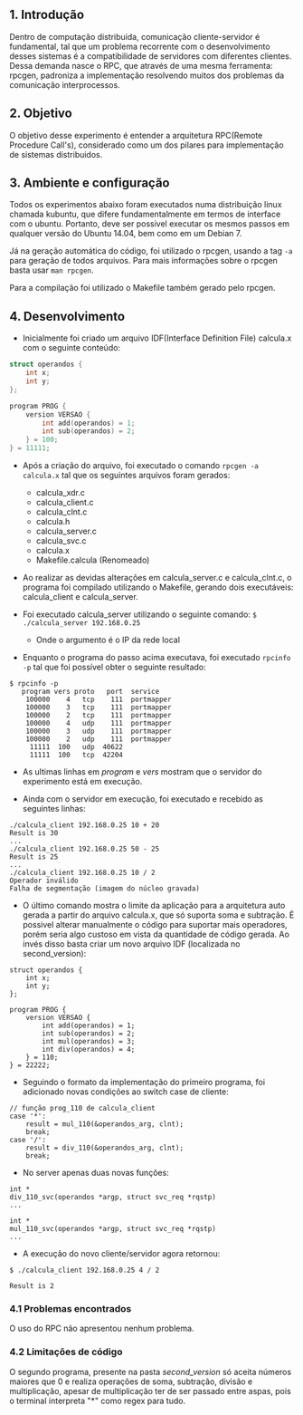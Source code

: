 ## 1. Introdução
Dentro de computação distribuída, comunicação cliente-servidor é fundamental, tal que um problema recorrente com o desenvolvimento desses sistemas é a compatibilidade de servidores com diferentes clientes. Dessa demanda nasce o RPC, que através de uma mesma ferramenta: rpcgen, padroniza a implementação resolvendo muitos dos problemas da comunicação interprocessos.

## 2. Objetivo
O objetivo desse experimento é entender a arquitetura RPC(Remote Procedure Call's), considerado como um dos pilares para implementação de sistemas distribuidos.

## 3. Ambiente e configuração
Todos os experimentos abaixo foram executados numa distribuição linux chamada kubuntu, que difere fundamentalmente em termos de interface com o ubuntu. Portanto, deve ser possivel executar os mesmos passos em qualquer versão do Ubuntu 14.04, bem como em um Debian 7.

Já na geração automática do código, foi utilizado o rpcgen, usando a tag `-a` para geração de todos arquivos. Para mais informações sobre o rpcgen basta usar `man rpcgen`.

Para a compilação foi utilizado o Makefile também gerado pelo rpcgen.

## 4. Desenvolvimento

- Inicialmente foi criado um arquivo IDF(Interface Definition File) calcula.x com o seguinte conteúdo:

``` C
struct operandos {
	int x;
	int y;
};

program PROG {
	version VERSAO {
		int add(operandos) = 1;
		int sub(operandos) = 2;
	} = 100;
} = 11111;
```

- Após a criação do arquivo, foi executado o comando `rpcgen -a calcula.x` tal que os seguintes arquivos foram gerados:

  - calcula_xdr.c
  - calcula_client.c
  - calcula_clnt.c
  - calcula.h
  - calcula_server.c
  - calcula_svc.c
  - calcula.x
  - Makefile.calcula (Renomeado)

- Ao realizar as devidas alterações em calcula_server.c e calcula_clnt.c, o programa foi compilado utilizando o Makefile, gerando dois executáveis: calcula_client e calcula_server.

- Foi executado calcula_server utilizando o seguinte comando: `$ ./calcula_server 192.168.0.25`
  - Onde o argumento é o IP da rede local

- Enquanto o programa do passo acima executava, foi executado `rpcinfo -p` tal que foi possível obter o seguinte resultado:

```
$ rpcinfo -p
   program vers proto   port  service
    100000    4   tcp    111  portmapper
    100000    3   tcp    111  portmapper
    100000    2   tcp    111  portmapper
    100000    4   udp    111  portmapper
    100000    3   udp    111  portmapper
    100000    2   udp    111  portmapper
     11111  100   udp  40622
     11111  100   tcp  42204
```

- As ultimas linhas em <i>program</i> e <i>vers</i> mostram que o servidor do experimento está em execução.

- Ainda com o servidor em execução, foi executado e recebido as seguintes linhas:

```
./calcula_client 192.168.0.25 10 + 20
Result is 30
...
./calcula_client 192.168.0.25 50 - 25
Result is 25
...
./calcula_client 192.168.0.25 10 / 2
Operador inválido
Falha de segmentação (imagem do núcleo gravada)
```

- O último comando mostra o limite da aplicação para a arquitetura auto gerada a partir do arquivo calcula.x, que só suporta soma e subtração. É possivel alterar manualmente o código para suportar mais operadores, porém seria algo custoso em vista da quantidade de código gerada. Ao invés disso basta criar um novo arquivo IDF (localizada no second_version):

```
struct operandos {
	int x;
	int y;
};

program PROG {
	version VERSAO {
		int add(operandos) = 1;
		int sub(operandos) = 2;
		int mul(operandos) = 3;
		int div(operandos) = 4;
	} = 110;
} = 22222;

```

- Seguindo o formato da implementação do primeiro programa, foi adicionado novas condições ao switch case de cliente:

```
// função prog_110 de calcula_client
case '*':
	result = mul_110(&operandos_arg, clnt);
	break;
case '/':
	result = div_110(&operandos_arg, clnt);
	break;
```

- No server apenas duas novas funções:

```
int *
div_110_svc(operandos *argp, struct svc_req *rqstp)
...

int *
mul_110_svc(operandos *argp, struct svc_req *rqstp)
...
```

- A execução do novo cliente/servidor agora retornou:

```
$ ./calcula_client 192.168.0.25 4 / 2

Result is 2
```

### 4.1 Problemas encontrados

O uso do RPC não apresentou nenhum problema.

### 4.2 Limitações de código

O segundo programa, presente na pasta <i>second_version</i> só aceita números maiores que 0 e realiza operações de soma, subtração, divisão e multiplicação, apesar de multiplicação ter de ser passado entre aspas, pois o terminal interpreta "*" como regex para tudo.
